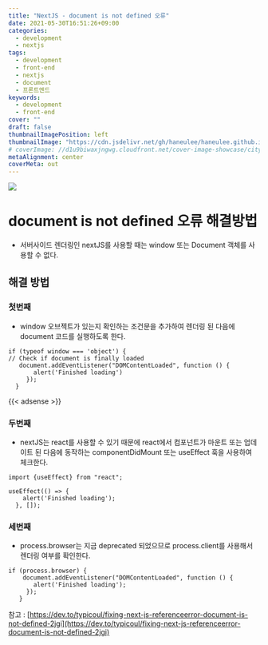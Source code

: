 ```yaml
---
title: "NextJS - document is not defined 오류"
date: 2021-05-30T16:51:26+09:00
categories:
  - development
  - nextjs
tags:
  - development
  - front-end
  - nextjs
  - document
  - 프론트엔드
keywords:
  - development
  - front-end
cover: ""
draft: false
thumbnailImagePosition: left
thumbnailImage: "https://cdn.jsdelivr.net/gh/haneulee/haneulee.github.io/img/post/nextjs/img-3.png"
# coverImage: //d1u9biwaxjngwg.cloudfront.net/cover-image-showcase/city.jpg
metaAlignment: center
coverMeta: out
---
```


<!--toc-->

![](https://cdn.jsdelivr.net/gh/haneulee/haneulee.github.io/img/post/nextjs/img-3.png)

# document is not defined 오류 해결방법

- 서버사이드 렌더링인 nextJS를 사용할 때는 window 또는 Document 객체를 사용할 수 없다.

## 해결 방법

### 첫번째

- window 오브젝트가 있는지 확인하는 조건문을 추가하여 렌더링 된 다음에 document 코드를 실행하도록 한다.

```
if (typeof window === 'object') {
// Check if document is finally loaded
   document.addEventListener("DOMContentLoaded", function () {
       alert('Finished loading')
     });
  }
```

{{< adsense >}}

### 두번째

- nextJS는 react를 사용할 수 있기 때문에 react에서 컴포넌트가 마운트 또는 업데이트 된 다음에 동작하는 componentDidMount 또는 useEffect 훅을 사용하여 체크한다.

```
import {useEffect} from "react";

useEffect(() => {
    alert('Finished loading');
  }, []);
```

### 세번째

- process.browser는 지금 deprecated 되었으므로 process.client를 사용해서 렌더링 여부를 확인한다.

```
if (process.browser) {
    document.addEventListener("DOMContentLoaded", function () {
       alert('Finished loading');
     });
   }
```

참고 :
[https://dev.to/typicoul/fixing-next-js-referenceerror-document-is-not-defined-2jgi](https://dev.to/typicoul/fixing-next-js-referenceerror-document-is-not-defined-2jgi)
